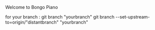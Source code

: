 Welcome to Bongo Piano

for your branch : 
git branch "yourbranch"
git branch --set-upstream-to=origin/"distantbranch" "yourbranch"
